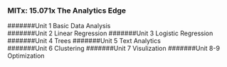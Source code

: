 ### MITx: 15.071x The Analytics Edge

#######Unit 1 Basic Data Analysis	
#######Unit 2 Linear Regression	
#######Unit 3 Logistic Regression		
#######Unit 4 Trees	
#######Unit 5 Text Analytics		
#######Unit 6 Clustering
#######Unit 7 Visulization
#######Unit 8-9 Optimization
